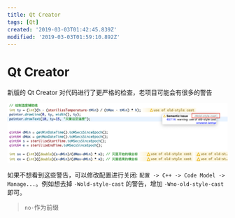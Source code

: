 ```yaml
---
title: Qt Creator
tags: [Qt]
created: '2019-03-03T01:42:45.839Z'
modified: '2019-03-03T01:59:10.892Z'
---
```


# Qt Creator
新版的 Qt Creator 对代码进行了更严格的检查，老项目可能会有很多的警告

<img src="../attachments/qt/old-style-cast.png" width=1024>

如果不想看到这些警告，可以修改配置进行关闭: `配置 -> C++ -> Code Model -> Manage...`。例如想去掉 `-Wold-style-cast` 的警告，增加 `-Wno-old-style-cast` 即可。
> `no-`作为前缀

